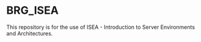 # BRG_ISEA
This repository is for the use of ISEA - Introduction to Server Environments and Architectures.
